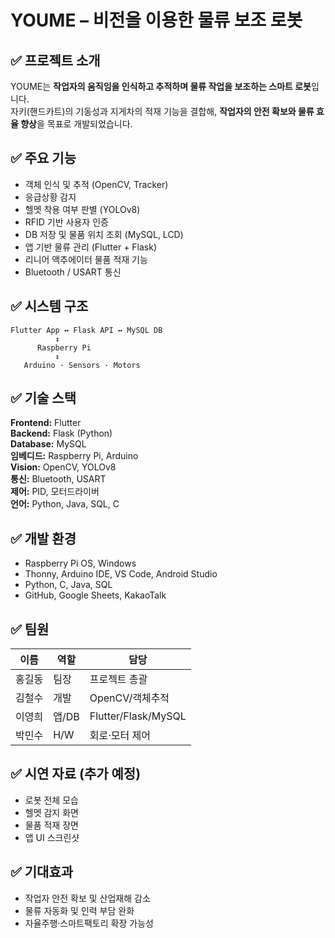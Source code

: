 # YOUME – 비전을 이용한 물류 보조 로봇

## ✅ 프로젝트 소개
YOUME는 **작업자의 움직임을 인식하고 추적하며 물류 작업을 보조하는 스마트 로봇**입니다.  
자키(핸드카트)의 기동성과 지게차의 적재 기능을 결합해, **작업자의 안전 확보와 물류 효율 향상**을 목표로 개발되었습니다.

## ✅ 주요 기능
- 객체 인식 및 추적 (OpenCV, Tracker)
- 응급상황 감지
- 헬멧 착용 여부 판별 (YOLOv8)
- RFID 기반 사용자 인증
- DB 저장 및 물품 위치 조회 (MySQL, LCD)
- 앱 기반 물류 관리 (Flutter + Flask)
- 리니어 액추에이터 물품 적재 기능
- Bluetooth / USART 통신

## ✅ 시스템 구조
```
Flutter App ↔ Flask API ↔ MySQL DB
          ↕
      Raspberry Pi
          ↕
   Arduino · Sensors · Motors
```

## ✅ 기술 스택
**Frontend:** Flutter  
**Backend:** Flask (Python)  
**Database:** MySQL  
**임베디드:** Raspberry Pi, Arduino  
**Vision:** OpenCV, YOLOv8  
**통신:** Bluetooth, USART  
**제어:** PID, 모터드라이버  
**언어:** Python, Java, SQL, C

## ✅ 개발 환경
- Raspberry Pi OS, Windows
- Thonny, Arduino IDE, VS Code, Android Studio
- Python, C, Java, SQL
- GitHub, Google Sheets, KakaoTalk

## ✅ 팀원
| 이름 | 역할 | 담당 |
|------|------|------|
| 홍길동 | 팀장 | 프로젝트 총괄 |
| 김철수 | 개발 | OpenCV/객체추적 |
| 이영희 | 앱/DB | Flutter/Flask/MySQL |
| 박민수 | H/W | 회로·모터 제어 |

## ✅ 시연 자료 (추가 예정)
- 로봇 전체 모습
- 헬멧 감지 화면
- 물품 적재 장면
- 앱 UI 스크린샷

## ✅ 기대효과
- 작업자 안전 확보 및 산업재해 감소
- 물류 자동화 및 인력 부담 완화
- 자율주행·스마트팩토리 확장 가능성
